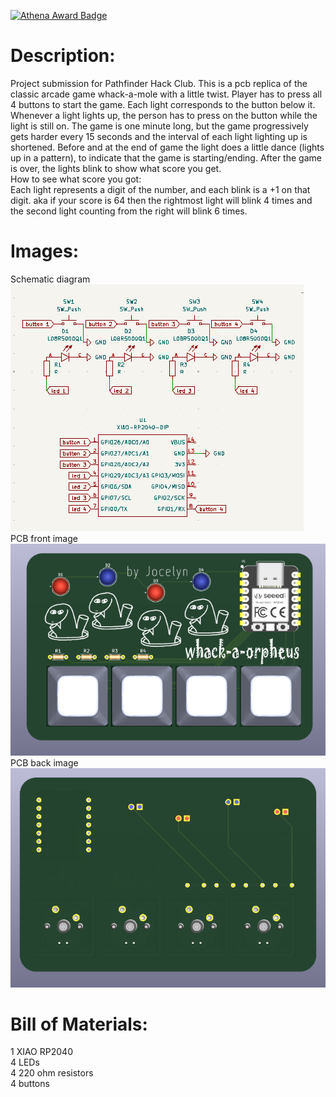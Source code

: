 [![Athena Award Badge](https://img.shields.io/endpoint?url=https%3A%2F%2Faward.athena.hackclub.com%2Fapi%2Fbadge)](https://award.athena.hackclub.com?utm_source=readme)  
# Description:  
Project submission for Pathfinder Hack Club. 
This is a pcb replica of the classic arcade game whack-a-mole with a little twist. Player has to press all 4 buttons to start the game. Each light corresponds to the button below it. Whenever a light lights up, the person has to press on the button while the light is still on. The game is one minute long, but the game progressively gets harder every 15 seconds and the interval of each light lighting up is shortened. Before and at the end of game the light does a little dance (lights up in a pattern), to indicate that the game is starting/ending. After the game is over, the lights blink to show what score you get.  
How to see what score you got:  
Each light represents a digit of the number, and each blink is a +1 on that digit.   aka if your score is 64 then the rightmost light will blink 4 times and the second light counting from the right will blink 6 times.

# Images:  
Schematic diagram  
![schematic diagram](schematic.png)  
PCB front image  
![pcb front](pcb-front.png)  
PCB back image  
![pcb back](pcb-back.png)  

# Bill of Materials:  
1 XIAO RP2040  
4 LEDs  
4 220 ohm resistors  
4 buttons